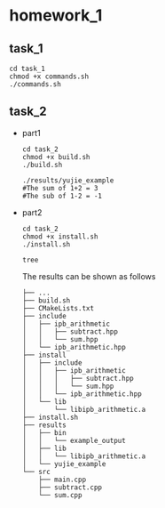 # homework_1

## task_1

```shell
cd task_1
chmod +x commands.sh
./commands.sh
```

## task_2

- part1

  ```shell
  cd task_2
  chmod +x build.sh
  ./build.sh
  
  ./results/yujie_example 
  #The sum of 1+2 = 3
  #The sub of 1-2 = -1
  ```

- part2

  ```shell
  cd task_2
  chmod +x install.sh
  ./install.sh
  
  tree
  ```

  The results can be shown as follows

  ```
  ├── ...
  ├── build.sh
  ├── CMakeLists.txt
  ├── include
  │   ├── ipb_arithmetic
  │   │   ├── subtract.hpp
  │   │   └── sum.hpp
  │   └── ipb_arithmetic.hpp
  ├── install
  │   ├── include
  │   │   ├── ipb_arithmetic
  │   │   │   ├── subtract.hpp
  │   │   │   └── sum.hpp
  │   │   └── ipb_arithmetic.hpp
  │   └── lib
  │       └── libipb_arithmetic.a
  ├── install.sh
  ├── results
  │   ├── bin
  │   │   └── example_output
  │   ├── lib
  │   │   └── libipb_arithmetic.a
  │   └── yujie_example
  └── src
      ├── main.cpp
      ├── subtract.cpp
      └── sum.cpp
  ```

  